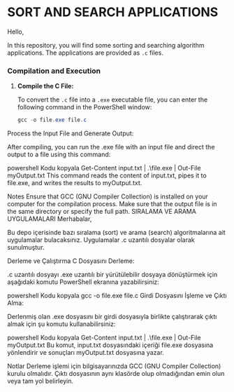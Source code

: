 # SORT AND SEARCH APPLICATIONS

Hello,

In this repository, you will find some sorting and searching algorithm applications. The applications are provided as `.c` files.

### Compilation and Execution

1. **Compile the C File:**

   To convert the `.c` file into a `.exe` executable file, you can enter the following command in the PowerShell window:

   ```powershell
   gcc -o file.exe file.c
Process the Input File and Generate Output:

After compiling, you can run the .exe file with an input file and direct the output to a file using this command:

powershell
Kodu kopyala
Get-Content input.txt | .\file.exe | Out-File myOutput.txt
This command reads the content of input.txt, pipes it to file.exe, and writes the results to myOutput.txt.

Notes
Ensure that GCC (GNU Compiler Collection) is installed on your computer for the compilation process.
Make sure that the output file is in the same directory or specify the full path.
SIRALAMA VE ARAMA UYGULAMALARI
Merhabalar,

Bu depo içerisinde bazı sıralama (sort) ve arama (search) algoritmalarına ait uygulamalar bulacaksınız. Uygulamalar .c uzantılı dosyalar olarak sunulmuştur.

Derleme ve Çalıştırma
C Dosyasını Derleme:

.c uzantılı dosyayı .exe uzantılı bir yürütülebilir dosyaya dönüştürmek için aşağıdaki komutu PowerShell ekranına yazabilirsiniz:

powershell
Kodu kopyala
gcc -o file.exe file.c
Girdi Dosyasını İşleme ve Çıktı Alma:

Derlenmiş olan .exe dosyasını bir girdi dosyasıyla birlikte çalıştırarak çıktı almak için şu komutu kullanabilirsiniz:

powershell
Kodu kopyala
Get-Content input.txt | .\file.exe | Out-File myOutput.txt
Bu komut, input.txt dosyasındaki içeriği file.exe dosyasına yönlendirir ve sonuçları myOutput.txt dosyasına yazar.

Notlar
Derleme işlemi için bilgisayarınızda GCC (GNU Compiler Collection) kurulu olmalıdır.
Çıktı dosyasının aynı klasörde olup olmadığından emin olun veya tam yol belirleyin.
